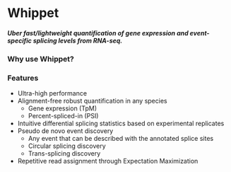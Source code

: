 # Whippet
##### Uber fast/lightweight quantification of gene expression and event-specific splicing levels from RNA-seq.

### Why use Whippet?

### Features
- Ultra-high performance 
- Alignment-free robust quantification in any species
  - Gene expression (TpM)
  - Percent-spliced-in (PSI)
- Intuitive differential splicing statistics based on experimental replicates
- Pseudo de novo event discovery
  - Any event that can be described with the annotated splice sites
  - Circular splicing discovery
  - Trans-splicing discovery
- Repetitive read assignment through Expectation Maximization

